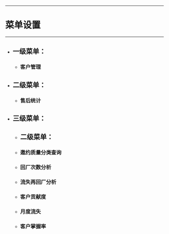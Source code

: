 ----
# 菜单设置
------
* ## 一级菜单：
    * ### 客户管理

* ## 二级菜单：
    * ### 售后统计
    
* ## 三级菜单：
    * ## 二级菜单：
    * ### 邀约质量分类查询
    * ### 回厂次数分析
    * ### 流失再回厂分析
    * ### 客户贡献度
    * ### 月度流失
    * ### 客户掌握率

